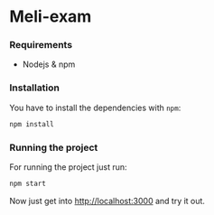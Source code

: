 # Meli-exam

### Requirements

-   Nodejs & npm

### Installation

You have to install the dependencies with `npm`:

```sh
npm install
```

### Running the project

For running the project just run:

```sh
npm start
```

Now just get into [http://localhost:3000](http://localhost:3000) and try it out.
